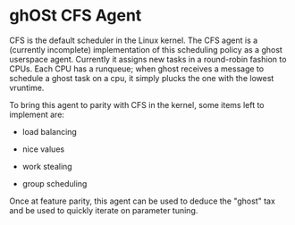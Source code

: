 # ghOSt CFS Agent

CFS is the default scheduler in the Linux kernel. The CFS agent is a (currently
incomplete) implementation of this scheduling policy as a ghost userspace
agent. Currently it assigns new tasks in a round-robin fashion to CPUs. Each CPU
has a runqueue; when ghost receives a message to schedule a ghost task on a cpu,
it simply plucks the one with the lowest vruntime.

To bring this agent to parity with CFS in the kernel, some items left to
implement are:

-   load balancing

-   nice values

-   work stealing

-   group scheduling

Once at feature parity, this agent can be used to deduce the "ghost" tax and
be used to quickly iterate on parameter tuning.

